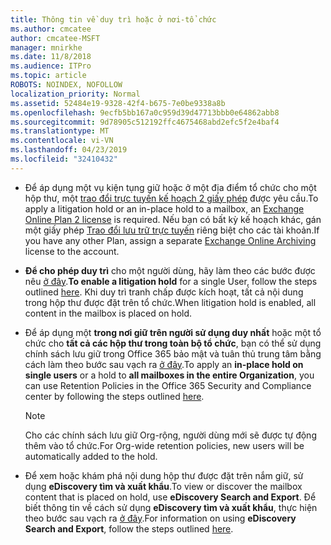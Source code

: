 ```yaml
---
title: Thông tin về duy trì hoặc ở nơi-tổ chức
ms.author: cmcatee
author: cmcatee-MSFT
manager: mnirkhe
ms.date: 11/8/2018
ms.audience: ITPro
ms.topic: article
ROBOTS: NOINDEX, NOFOLLOW
localization_priority: Normal
ms.assetid: 52484e19-9328-42f4-b675-7e0be9338a8b
ms.openlocfilehash: 9ecfb5bb167a0c959d39d47713bbb0e64862abb8
ms.sourcegitcommit: 9d78905c512192ffc4675468abd2efc5f2e4baf4
ms.translationtype: MT
ms.contentlocale: vi-VN
ms.lasthandoff: 04/23/2019
ms.locfileid: "32410432"
---
```

- <span data-ttu-id="efc74-102">Để áp dụng một vụ kiện tụng giữ hoặc ở một địa điểm tổ chức cho một hộp thư, một [trao đổi trực tuyến kế hoạch 2 giấy phép](https://docs.microsoft.com/office365/servicedescriptions/office-365-platform-service-description/office-365-plan-options) được yêu cầu.</span><span class="sxs-lookup"><span data-stu-id="efc74-102">To apply a litigation hold or an in-place hold to a mailbox, an [Exchange Online Plan 2 license](https://docs.microsoft.com/office365/servicedescriptions/office-365-platform-service-description/office-365-plan-options) is required.</span></span> <span data-ttu-id="efc74-103">Nếu bạn có bất kỳ kế hoạch khác, gán một giấy phép [Trao đổi lưu trữ trực tuyến](https://docs.microsoft.com/office365/servicedescriptions/exchange-online-archiving-service-description/exchange-online-archiving-service-description) riêng biệt cho các tài khoản.</span><span class="sxs-lookup"><span data-stu-id="efc74-103">If you have any other Plan, assign a separate [Exchange Online Archiving](https://docs.microsoft.com/office365/servicedescriptions/exchange-online-archiving-service-description/exchange-online-archiving-service-description) license to the account.</span></span> 
    
- <span data-ttu-id="efc74-104">**Để cho phép duy trì** cho một người dùng, hãy làm theo các bước được nêu [ở đây](https://docs.microsoft.com/office365/SecurityCompliance/place-a-mailbox-on-litigation-hold).</span><span class="sxs-lookup"><span data-stu-id="efc74-104">**To enable a litigation hold** for a single User, follow the steps outlined [here](https://docs.microsoft.com/office365/SecurityCompliance/place-a-mailbox-on-litigation-hold).</span></span> <span data-ttu-id="efc74-105">Khi duy trì tranh chấp được kích hoạt, tất cả nội dung trong hộp thư được đặt trên tổ chức.</span><span class="sxs-lookup"><span data-stu-id="efc74-105">When litigation hold is enabled, all content in the mailbox is placed on hold.</span></span>
    
- <span data-ttu-id="efc74-106">Để áp dụng một **trong nơi giữ trên người sử dụng duy nhất** hoặc một tổ chức cho **tất cả các hộp thư trong toàn bộ tổ chức**, bạn có thể sử dụng chính sách lưu giữ trong Office 365 bảo mật và tuân thủ trung tâm bằng cách làm theo bước sau vạch ra [ở đây](https://docs.microsoft.com/Office365/securitycompliance/retention-policies ).</span><span class="sxs-lookup"><span data-stu-id="efc74-106">To apply an **in-place hold on single users** or a hold to **all mailboxes in the entire Organization**, you can use Retention Policies in the Office 365 Security and Compliance center by following the steps outlined [here](https://docs.microsoft.com/Office365/securitycompliance/retention-policies ).</span></span>
    
    > [!NOTE]
    > <span data-ttu-id="efc74-107">Cho các chính sách lưu giữ Org-rộng, người dùng mới sẽ được tự động thêm vào tổ chức.</span><span class="sxs-lookup"><span data-stu-id="efc74-107">For Org-wide retention policies, new users will be automatically added to the hold.</span></span> 
  
- <span data-ttu-id="efc74-108">Để xem hoặc khám phá nội dung hộp thư được đặt trên nắm giữ, sử dụng **eDiscovery tìm và xuất khẩu**.</span><span class="sxs-lookup"><span data-stu-id="efc74-108">To view or discover the mailbox content that is placed on hold, use **eDiscovery Search and Export**.</span></span> <span data-ttu-id="efc74-109">Để biết thông tin về cách sử dụng **eDiscovery tìm và xuất khẩu**, thực hiện theo bước sau vạch ra [ở đây](https://docs.microsoft.com/office365/securitycompliance/export-search-results).</span><span class="sxs-lookup"><span data-stu-id="efc74-109">For information on using **eDiscovery Search and Export**, follow the steps outlined [here](https://docs.microsoft.com/office365/securitycompliance/export-search-results).</span></span>
    


